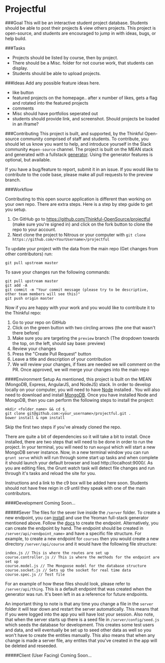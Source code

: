 # Projectful

###Goal
This will be an interactive student project database. Students should be able to post their projects & view others projects. This project is open-source, and students are encouraged to jump in with ideas, bugs, or help build.

###Tasks
*  Projects should be listed by course, then by project.
*  There should be a Misc. folder for not course work, that students can display.
*  Students should be able to upload projects.

###Ideas
Add any possible feature ideas here.
*  like button
*  featured projects on the homepage.. after x number of likes, gets a flag and rotated into the featured projects
*  comments
*  Misc should have portfolios seperated out
*  students should provide link, and screenshot. Should projects be loaded in an iframe?


###Contributing
This project is built, and supported, by the Thinkful Open-source community comprised of staff and students. To contribute, you should let us know you want to help, and introduce yourself in the Slack community `#open-source` channel. The project is built on the MEAN stack and generated with a fullstack [generator](https://github.com/DaftMonk/generator-angular-fullstack). Using the generator features is optional, but available.

If you have a bug/feature to report, submit it in an issue. If you would like to contribute to the code base, please make all pull requests to the preview branch.

###Workflow

Contributing to this open source application is different than working on your own repo. There are extra steps. Here is a step by step guide to get you setup.

1. On GitHub go to https://github.com/Thinkful-OpenSource/projectful (make sure you're signed in) and click on the fork button to clone the repo to your account.
2. Next clone the project to Nitrous or your computer with `git clone https://github.com/<YourUsername>/projectful`

To update your project with the data from the main repo (Get changes from other contributors) run:
```
git pull upstream master
```

To save your changes run the following commands:
```
git pull upstream master
git add -A
git commit -m "Your commit message (please try to be descriptive, other team members will see this)"
git push origin master
```

Now if you are happy with your work and you would like to contribute it to the Thinkful repo:

1. Go to your repo on GitHub
2. Click on the green button with two circling arrows (the one that wasn't there before)
3. Make sure you are targeting the `preview` branch (The dropdown towards the top, on the left, should say base: preview)
4. Review your changes
5. Press the "Create Pull Request" button
6. Leave a title and description of your contribution
7. We will review your changes, if fixes are needed we will comment on the PR.  Once approved, we will merge your changes into the main repo

####Environment Setup
As mentioned, this project is built on the MEAN (MongoDB, Express, AngularJS, and NodeJS) stack.  In order to develop locally on your computer, you will need to have [Node](http://howtonode.org/how-to-install-nodejs) installed .  You will also need to download and install [MongoDB](http://www.mongodb.org/downloads). Once you have installed Node and MongoDB, then you can perform the following steps to install the project:

```
mkdir <folder_name> && cd $_
git clone git@github.com:<your_username>/projectful.git .
bower install & npm install
```

Skip the first two steps if you've already cloned the repo.

There are quite a bit of dependencies so it will take a bit to install.  Once installed, there are two steps that will need to be done in order to run the project.  In your terminal, you will need to run `mongod` which will start a new MongoDB server instance.  Now, in a new terminal window you can run `grunt serve` which will run through some start up tasks and when complete it should launch your default browser and load http://localhost:9000/.  As you are editing files, the Grunt watch task will detect file changes and run through it's tasks and reload the site for you.

Instructions and a link to the c9 box will be added here soon. Students should not have free reign in c9 until they speak with one of the main contributors.

####Development
Coming Soon...

#####Sever
The files for the sever live inside the `/server` folder.  To create a new endpoint, you can [install](https://github.com/DaftMonk/generator-angular-fullstack#usage) and use the Yeoman full-stack generator mentioned above.  Follow the [docs](https://github.com/DaftMonk/generator-angular-fullstack#endpoint) to create the endpoint.  Alternatively, you can create the endpoint by hand.  The endpoint should be created in `/server/api/<endpoint_name>` and have a specific file structure.  For example, to create a new endpoint for `courses` then you would create a new directory `/server/api/course` and it would have the following file structure:

```
index.js // This is where the routes are set up
course.controller.js // This is where the methods for the endpoint are set up
course.model.js // The Mongoose model for the database structure
course.socket.js // Sets up the socket for real time data
course.spec.js // Test file
```

For an example of how these files should look, please refer to `/server/api/thing`.  This is a default endpoint that was created when the generator was run.  It's been left in as a reference for future endpoints.

An important thing to note is that any time you change a file in the `server` folder it will tear down and restart the server automatically.  This means that if you were logged into the app you will have lost your session.  Also note, that when the server starts up there is a seed file in `/server/config/seed.js` which seeds the database for development.  This creates some test users and data, and will eventually be set up to seed other data as well so you won't have to create the entities manually.  This also means that when any change is made a server file, any entites that you've created in the app will be deleted and reseeded.

#####Client (User Facing)
Coming Soon...